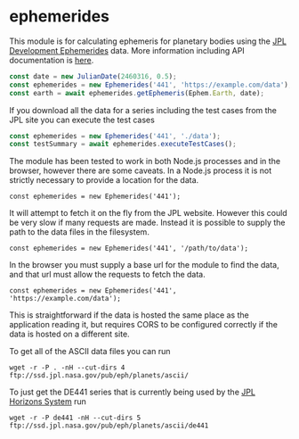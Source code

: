 # ephemerides

This module is for calculating ephemeris for planetary bodies using the
[JPL Development Ephemerides](https://ssd.jpl.nasa.gov/planets/eph_export.html) data.
More information including API documentation is [here](./docs/README.md).

```ts
const date = new JulianDate(2460316, 0.5);
const ephemerides = new Ephemerides('441', 'https://example.com/data');
const earth = await ephemerides.getEphemeris(Ephem.Earth, date);
```

If you download all the data for a series including the test cases from the JPL site you can execute the test cases

```ts
const ephemerides = new Ephemerides('441', './data');
const testSummary = await ephemerides.executeTestCases();
```

The module has been tested to work in both Node.js processes and in the browser, however there are some caveats.
In a Node.js process it is not strictly necessary to provide a location for the data.

```
const ephemerides = new Ephemerides('441');
```

It will attempt to fetch it on the fly from the JPL website. However this could be very slow if many requests are made.
Instead it is possible to supply the path to the data files in the filesystem.

```
const ephemerides = new Ephemerides('441', '/path/to/data');
```

In the browser you must supply a base url for the module to find the data, and that url must allow the requests to fetch the data.

```
const ephemerides = new Ephemerides('441', 'https://example.com/data');
```

This is straightforward if the data is hosted the same place as the application reading it,
but requires CORS to be configured correctly if the data is hosted on a different site.

To get all of the ASCII data files you can run

```
wget -r -P . -nH --cut-dirs 4 ftp://ssd.jpl.nasa.gov/pub/eph/planets/ascii/
```

To just get the DE441 series that is currently being used by the [JPL Horizons System](https://ssd.jpl.nasa.gov/horizons/app.html#/) run

```
wget -r -P de441 -nH --cut-dirs 5 ftp://ssd.jpl.nasa.gov/pub/eph/planets/ascii/de441
```
